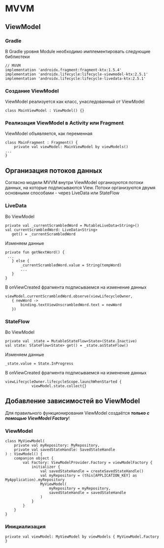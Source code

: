 # MVVM
## ViewModel
### Gradle
В Gradle уровня Module необходимо имплементировать следующие библиотеки

```
// MVVM
implementation 'androidx.fragment:fragment-ktx:1.5.4'
implementation 'androidx.lifecycle:lifecycle-viewmodel-ktx:2.5.1'
implementation 'androidx.lifecycle:lifecycle-livedata-ktx:2.5.1'
```

### Создание ViewModel
ViewModel реализуется как класс, унаследованный от ViewModel
```
class MainViewModel : ViewModel() {}
```

### Реализация ViewModel в Activity или Fragment
ViewModel объявляется, как переменная
```
class MainFragment : Fragment() {
    private val viewModel: MainViewModel by viewModels()
...
}
```

## Организация потоков данных
Согласно модели MVVM внутри ViewModel организуются потоки данных, на которые подписываются View.
Потоки организуются двумя основными способами - через LiveData или StateFlow
### LiveData
Во ViewModel

```
private val _currentScrambledWord = MutableLiveData<String>()
val currentScrambledWord: LiveData<String>
   get() = _currentScrambledWord
```
    
Изменяем данные

```
private fun getNextWord() {
 ...
   } else {
       _currentScrambledWord.value = String(tempWord)
       ...
   }
}
```

В onViewCreated фрагмента подписываемся на изменение данных

```
viewModel.currentScrambledWord.observe(viewLifecycleOwner,
   { newWord ->
       binding.textViewUnscrambledWord.text = newWord
   })
```

### StateFlow
Во ViewModel

```
private val _state = MutableStateFlow<State>(State.Inactive)
val state: StateFlow<State> get() = _state.asStateFlow()
```
Изменяем данные

```
_state.value = State.InProgress
```
В onViewCreated фрагмента подписываемся на изменение данных

```
viewLifecycleOwner.lifecycleScope.launchWhenStarted {
            viewModel.state.collect{}
```
## Добавление зависимостей во ViewModel
Для правильного функционирования ViewModel создаётся ***только с помощью ViewModel Factory***!
### ViewModel

```
class MyViewModel(
    private val myRepository: MyRepository,
    private val savedStateHandle: SavedStateHandle
) : ViewModel() {
    companion object {
        val Factory: ViewModelProvider.Factory = viewModelFactory {
            initializer {
                val savedStateHandle = createSavedStateHandle()
                val myRepository = (this[APPLICATION_KEY] as MyApplication).myRepository
                MyViewModel(
                    myRepository = myRepository,
                    savedStateHandle = savedStateHandle
                )
            }
        }
    }
}
```

### Инициализация

```
private val viewModel: MyViewModel by viewModels { MyViewModel.Factory }
```


